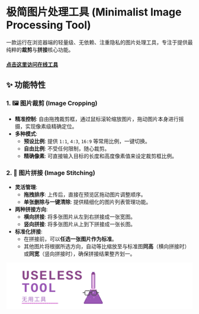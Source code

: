 # 极简图片处理工具 (Minimalist Image Processing Tool)

一款运行在浏览器端的轻量级、无依赖、注重隐私的图片处理工具，专注于提供最纯粹的**裁剪**与**拼接**核心功能。

#### [点击这里访问在线工具](https://Ye-HHH.github.io/image-tool/)

## ✨ 功能特性

### 1. 🖼️ 图片裁剪 (Image Cropping)

* **精准控制**: 自由拖拽裁剪框，通过鼠标滚轮缩放图片，拖动图片本身进行摇摄，实现像素级精确定位。
* **多种模式**:
    * **预设比例**: 提供 `1:1`, `4:3`, `16:9` 等常用比例，一键切换。
    * **自由比例**: 不受任何限制，随心裁剪。
    * **精确像素**: 可直接输入目标的长度和高度像素值来设定裁剪框比例。

### 2. 🧩 图片拼接 (Image Stitching)

* **灵活管理**:
    * **拖拽排序**: 上传后，直接在预览区拖动图片调整顺序。
    * **单张删除与一键清除**: 提供精细化的图片列表管理功能。
* **两种拼接方向**:
    * **横向拼接**: 将多张图片从左到右拼接成一张宽图。
    * **竖向拼接**: 将多张图片从上到下拼接成一张长图。
* **标准化拼接**:
    * 在拼接前，可以**任选一张图片作为标准**。
    * 其他图片将根据所选方向，自动等比缩放至与标准图**同高**（横向拼接时）或**同宽**（竖向拼接时），确保拼接结果整齐划一。

<div align="center">
  
  ![Useless Tool Logo](./useless_tool_logo.svg)
  
</div>
